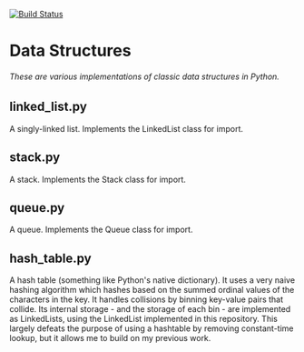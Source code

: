 [![Build Status](https://travis-ci.org/geekofalltrades/data-structures.png?branch=master)](https://travis-ci.org/geekofalltrades/data-structures)

Data Structures
======

###### These are various implementations of classic data structures in Python.

linked_list.py
------
A singly-linked list. Implements the LinkedList class for import.

stack.py
------
A stack. Implements the Stack class for import.

queue.py
------
A queue. Implements the Queue class for import.

hash_table.py
------
A hash table (something like Python's native dictionary). It uses a very naive
hashing algorithm which hashes based on the summed ordinal values of the characters
in the key. It handles collisions by binning key-value pairs that collide.
Its internal storage - and the storage of each bin - are implemented as
LinkedLists, using the LinkedList implemented in this repository. This largely
defeats the purpose of using a hashtable by removing constant-time lookup, but
it allows me to build on my previous work.